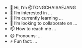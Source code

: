 - 👋 Hi, I’m @TONGCHAISAEJANG
- 👀 I’m interested in ...
- 🌱 I’m currently learning ...
- 💞️ I’m looking to collaborate on ...
- 📫 How to reach me ...
- 😄 Pronouns: ...
- ⚡ Fun fact: ...

<!---
TONGCHAISAEJANG/TONGCHAISAEJANG is a ✨ special ✨ repository because its `README.md` (this file) appears on your GitHub profile.
You can click the Preview link to take a look at your changes.
--->
